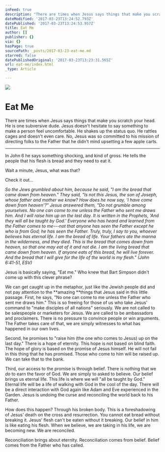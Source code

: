 ```yaml
---
inFeed: true
description: "There are times when Jesus says things that make you scratch your head. He is one subversive dude. Jesus doesn't hesitate to say something to make a person feel uncomfortable. He shakes up the status quo. He rattles cages and doesn't even care. No, Jesus was so committed to his mission of directing folks to the Father that he didn't mind upsetting a few apple carts.\_"
dateModified: '2017-03-23T13:24:52.793Z'
datePublished: '2017-03-23T13:24:53.957Z'
title: Eat Me
author: []
publisher: {}
via: {}
hasPage: true
sourcePath: _posts/2017-03-23-eat-me.md
starred: false
datePublishedOriginal: '2017-03-23T13:23:31.565Z'
url: eat-me/index.html
_type: Article

---
```

![](https://the-grid-user-content.s3-us-west-2.amazonaws.com/5c93080b-aabe-489f-8c30-4609bf08e0ec.jpg)

# Eat Me

There are times when Jesus says things that make you scratch your head. He is one subversive dude. Jesus doesn't hesitate to say something to make a person feel uncomfortable. He shakes up the status quo. He rattles cages and doesn't even care. No, Jesus was so committed to his mission of directing folks to the Father that he didn't mind upsetting a few apple carts. 

---

In John 6 he says something shocking, and kind of gross. He tells the people that his flesh is bread and they need to eat it. 

Wait a minute, Jesus, what was that? 

Check it out...

_So the Jews grumbled about him, because he said, "I am the bread that came down from heaven." They said, "Is not this Jesus, the son of Joseph, whose father and mother we know? How does he now say, 'I have come down from heaven'?" Jesus answered them, "Do not grumble among yourselves. No one can come to me unless the Father who sent me draws him. And I will raise him up on the last day. It is written in the Prophets, 'And they will all be taught by God.' Everyone who has heard and learned from the Father comes to me---not that anyone has seen the Father except he who is from God; he has seen the Father. Truly, truly, I say to you, whoever believes has eternal life. I am the bread of life. Your fathers ate the manna in the wilderness, and they died. This is the bread that comes down from heaven, so that one may eat of it and not die. I am the living bread that came down from heaven. If anyone eats of this bread, he will live forever. And the bread that I will give for the life of the world is my flesh." (John 6:41-51, ESV)_

Jesus is basically saying, "Eat me." Who knew that Bart Simpson didn't come up with this clever phrase? 

We can get caught up in the metaphor, just like the Jewish people did and not pay attention to the **amazing **things that Jesus said in this little passage. First, he says, "No one can come to me unless the Father who sent me draws him." This is so freeing for those of us who take Jesus' command to "make disciples of all nations" seriously. We are not called to be salespeople or marketers for Jesus. We are called to be ambassadors and proclaimers. There is no pressure to convince people or win arguments. The Father takes care of that, we are simply witnesses to what has happened in our own lives. 

Second, he promises to "raise him (the one who comes to Jesus) up on the last day." There is a hope of eternity. This hope is not based on blind faith. The hope of glory is based on the promise of Jesus himself. He will not fail in this thing that he has promised. Those who come to him will be raised up. We can take that to the bank. 

Third, our access to the promise is through belief. There is nothing that we _do_ to earn the favor of God. We are simply to asked to believe. Our belief brings us eternal life. This life is where we will "all be taught by God." Eternal life will be a life of walking with God in the cool of the day. There will be a direct interaction with God again like Adam and Eve experienced in the Garden. Jesus is undoing the curse and reconciling the world back to his Father. 

How does this happen? Through his broken body. This is a foreshadowing of Jesus' death on the cross and resurrection. You cannot eat bread without breaking it. Jesus' flesh can't be eaten without it breaking. Our belief in him is like eating his flesh. When we believe, we are taking in his life, we are becoming new. We are reconciled. 

Reconciliation brings about eternity. Reconciliation comes from belief. Belief comes from the Father who has called.